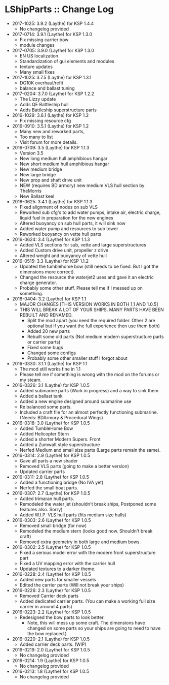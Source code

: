# LShipParts :: Change Log

* 2017-1025: 3.9.2 (Laythe) for KSP 1.4.4
	+ No changelog provided
* 2017-0714: 3.9.1 (Laythe) for KSP 1.3.0
	+ Fix missing carrier bow
	+ module changes
* 2017-0705: 3.9.0 (Laythe) for KSP 1.3.0
	+ EN US localization
	+ Standardization of gui elements and modules
	+ texture updates
	+ Many small fixes
* 2017-1025: 3.7.5 (Laythe) for KSP 1.3.1
	+ DG10K overhaul/refit
	+ balance and ballast tuning
* 2017-0204: 3.7.0 (Laythe) for KSP 1.2.2
	+ The Lizzy update
	+ Adds QE Battleship hull
	+ Adds Battleship superstructure parts
* 2016-1029: 3.6.1 (Laythe) for KSP 1.2
	+ Fix missing resource cfg
* 2016-0910: 3.5.1 (Laythe) for KSP 1.2
	+ Many new and reworked parts,
	+ Too many to list
	+ Visit forum for more details.
* 2016-0709: 3.5 (Laythe) for KSP 1.1.3
	+ Version 3.5
	+ New long medium hull amphibious hangar
	+ New short medium hull amphibious hangar
	+ New medium bridge
	+ New large bridge
	+ New prop and shaft drive unit
	+ NEW (requires BD armory)  new medium VLS hull section by TheMorris
	+ New Ballast keel
* 2016-0625: 3.4.1 (Laythe) for KSP 1.1.3
	+ Fixed alignment of nodes on sub VLS
	+ Reworked sub cfg's to add water pumps, intake air, electric charge, liquid fuel in preparation for the new engines
	+ Altered buoyancy on sub hull parts, it will sink now
	+ Added water pump and resources to sub tower
	+ Reworked buoyancy on vette hull parts
* 2016-0624: 3.4 (Laythe) for KSP 1.1.3
	+ Added VLS sections for sub, vette and large superstructures
	+ Added Custom drive unit, propeller z drive
	+ Altered weight and buoyancy of vette hull
* 2016-0515: 3.3 (Laythe) for KSP 1.1.2
	+ Updated the tumblehome bow (still needs to be fixed. But I got the dimensions more correct).
	+ Changed the resource the waterjet2 uses and gave it an electric charge generator.
	+ Probably some other stuff. Please tell me if I messed up on something.
* 2016-0404: 3.2 (Laythe) for KSP 1.1
	+ MAJOR CHANGES [THIS VERSION WORKS IN BOTH 1.1 AND 1.0.5]
	+ THIS WILL BREAK A LOT OF YOUR SHIPS. MANY PARTS HAVE BEEN REBUILT AND RENAMED.
		- Split the mod apart (you need the required folder. Other 2 are optional but if you want the full experience then use them both)
		- Added 20 new parts
		- Rebuilt some old parts (Not medium modern superstructure parts or carrier parts)
		- Fixed some bugs
		- Changed some configs
		- Probably some other smaller stuff I forgot about
* 2016-0330: 3.1.1 (Laythe) for KSP 1.1
	+ The mod still works fine in 1.1
	+ Please tell me if something is wrong with the mod on the forums or my steam.
* 2016-0326: 3.1 (Laythe) for KSP 1.0.5
	+ Added submarine parts (Work in progress) and a way to sink them
	+ Added a ballast tank
	+ Added a new engine designed around submarine use
	+ Re balanced some parts.
	+ Included a craft file for an almost perfectly functioning submarine. (Needs: BDArmory & Procedural Wings)
* 2016-0318: 3.0 (Laythe) for KSP 1.0.5
	+ Added TumbleHome Bow
	+ Added Helicopter Stern
	+ Added a shorter Modern Supers. Front
	+ Added a Zumwalt style superstructure
	+ Nerfed Medium and small size parts (Large parts remain the same).
* 2016-0314: 2.9 (Laythe) for KSP 1.0.5
	+ Gave all parts a new shader
	+ Removed VLS parts (going to make a better version)
	+ Updated carrier parts
* 2016-0311: 2.8 (Laythe) for KSP 1.0.5
	+ Added a functioning bridge (No IVA yet).
	+ Nerfed the small boat parts.
* 2016-0307: 2.7 (Laythe) for KSP 1.0.5
	+ Added trimaran hull parts.
	+ Remodeled the water jet (shouldn't break ships, Postponed some features also. Sorry)
	+ Added W.I.P. VLS hull parts (fits medium size hulls)
* 2016-0303: 2.6 (Laythe) for KSP 1.0.5
	+ Removed small bridge (for now)
	+ Remodeled the medium stern (looks good now. Shouldn't break craft)
	+ Removed extra geometry in both large and medium bows.
* 2016-0302: 2.5 (Laythe) for KSP 1.0.5
	+ Fixed a serious model error with the modern front superstructure part
	+ Fixed a UV mapping error with the carrier hull
	+ Updated textures to a darker theme.
* 2016-0228: 2.4 (Laythe) for KSP 1.0.5
	+ Added new parts for smaller vessels
	+ Edited the carrier parts (Will not break your ships)
* 2016-0226: 2.3 (Laythe) for KSP 1.0.5
	+ Removed Carrier deck parts
	+ Added dedicated carrier parts. (You can make a working full size carrier in around 4 parts)
* 2016-0223: 2.2 (Laythe) for KSP 1.0.5
	+ Redesigned the bow parts to look better.
		- Note, this will mess up some craft. The dimensions have changed on some parts so your ships are going to need to have the bow replaced.)
* 2016-0220: 2.1 (Laythe) for KSP 1.0.5
	+ Added carrier deck parts. (WIP)
* 2016-0219: 2.0 (Laythe) for KSP 1.0.5
	+ No changelog provided
* 2016-0214: 1.9 (Laythe) for KSP 1.0.5
	+ No changelog provided
* 2016-0213: 1.8 (Laythe) for KSP 1.0.5
	+ No changelog provided
